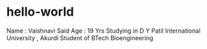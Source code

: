 # hello-world
Name : Vaishnavi Said 
Age : 19 Yrs
Studying in D Y Patil International University , Akurdi 
Student of BTech Bioengineering
